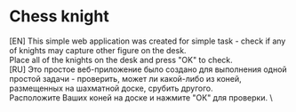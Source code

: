 # Chess knight
[EN] This simple web application was created for simple task - check if any of knights may capture other figure on the desk. \
Place all of the knights on the desk and press "OK" to check. \
[RU] Это простое веб-приложение было создано для выполнения одной простой задачи - проверить, может ли какой-либо из коней, размещенных на шахматной доске, срубить другого. \
Расположите Ваших коней на доске и нажмите "ОК" для проверки. \
